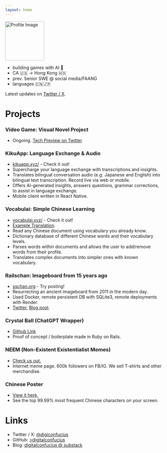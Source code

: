 ```yaml
---
layout: home
---
```


<!-- Begin README contents. -->

<img src="{{ '/assets/images/profile.png' | relative_url }}" alt="Profile Image" class="profile-image" width="125" />

- building games with AI 👾
- CA 🇺🇸 → Hong Kong 🇭🇰
- prev. Senior SWE @ social media/FAANG
- languages 🇨🇳🇯🇵

Latest updates on [Twitter / X](https://twitter.com/digiconfucius).

# Projects
### Video Game: Visual Novel Project
- Ongoing. [Tech Preview on Twitter](https://x.com/digiconfucius/status/1946536710634131847)

### KikuApp: Language Exchange & Audio
- [kikuapp.xyz/](https://kikuapp.xyz) - Check it out!
- Supercharge your language exchange with transcriptions and insights.
- Translates bilingual conversation audio (e.g. Japanese and English) into bilingual text transcription. Record live via web or mobile.
- Offers AI-generated insights, answers questions, grammar corrections, to assist in language exchange.
- Mobile client written in React Native.

### Vocabulai: Simple Chinese Learning
- [vocabulai.xyz/](https://vocabulai.xyz) - Check it out!
- [Example Translation](https://vocabulai.xyz/documents/18).
- Read any Chinese document using vocabulary you already know.
- Dictionary database of different Chinese words and their vocabulary levels.
- Parses words within documents and allows the user to add/remove words from their profile.
- Translates complex documents into simpler ones with known vocabulary.

### Railschan: Imageboard from 15 years ago 
- [sschan.org](https://sschan.org/posts) - Try posting!
- Resurrecting an ancient imageboard from 2011 in the modern day.
- Used Docker, remote persistent DB with SQLite3, remote deployments with Render.
- [Twitter](https://x.com/digiconfucius/status/1765974455300354236), [Blog post](https://digitalconfucius.substack.com/p/railschan-resurrection).

### Crystal Ball (ChatGPT Wrapper)
- [Github Link](https://github.com/digitalconfucius/crystal-ball/tree/main)
- Proof of concept / boilerplate made in Ruby on Rails.

### NEEM (Non-Existent Existentialist Memes)
- [Check us out.](https://neemblog.home.blog/memes/)
- Internet meme page. 600k followers on FB/IG. We sell T-shirts and other merchandise. 

### Chinese Poster
- [View it here.](https://digitalconfucius.github.io/chinese-poster/)
- See the top 99.99% most frequent Chinese characters on your screen.

# Links
- Twitter / X: [@digiconfucius](https://twitter.com/digiconfucius)
- GitHub: [>digitalconfucius](https://github.com/digitalconfucius)
- Blog: [digitalconfucius @ substack](https://digitalconfucius.substack.com/)

<!-- Google tag (gtag.js) -->
<script async src="https://www.googletagmanager.com/gtag/js?id=G-JVFVERMTY0"></script>
<script>
  window.dataLayer = window.dataLayer || [];
  function gtag(){dataLayer.push(arguments);}
  gtag('js', new Date());

  gtag('config', 'G-JVFVERMTY0');
</script>
